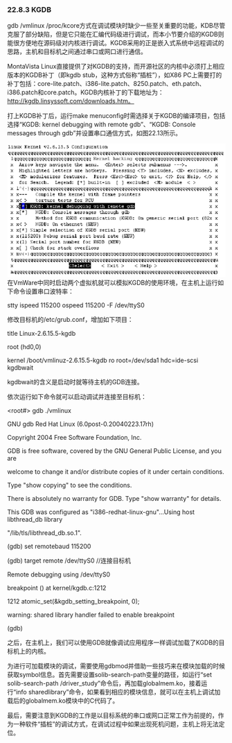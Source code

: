 ### 22.8.3 KGDB

gdb <path>/vmlinux /proc/kcore方式在调试模块时缺少一些至关重要的功能，KDB尽管克服了部分缺陷，但是它只能在汇编代码级进行调试，而本小节要介绍的KGDB则能很方便地在源码级对内核进行调试。KGDB采用的正是嵌入式系统中远程调试的思路，主机和目标机之间通过串口或网口进行通信。

MontaVista Linux直接提供了对KGDB的支持，而开源社区的内核中必须打上相应版本的KGDB补丁（即kgdb stub，这种方式俗称“插桩”），如X86 PC上需要打的补丁包括：core-lite.patch、i386-lite.patch、8250.patch、eth.patch、i386.patch和core.patch。KGDB内核补丁的下载地址为：http://kgdb.linsyssoft.com/downloads.htm。

打上KGDB补丁后，运行make menuconfig时需选择关于KGDB的编译项目，包括选择“KGDB: kernel debugging with remote gdb”、“KGDB: Console messages through gdb”并设置串口通信方式，如图22.13所示。

![P613_53222.jpg](../images/P613_53222.jpg)
在VmWare中同时启动两个虚拟机就可以模拟KGDB的使用环境，在主机上运行如下命令设置串口波特率：

stty ispeed 115200 ospeed 115200 -F /dev/ttyS0

修改目标机的/etc/grub.conf，增加如下项目：

title Linux-2.6.15.5-kgdb 
 
 root (hd0,0) 
 
 kernel /boot/vmlinuz-2.6.15.5-kgdb ro root=/dev/sda1 hdc=ide-scsi kgdbwait

kgdbwait的含义是启动时就等待主机的GDB连接。

依次运行如下命令就可以启动调试并连接至目标机：



<root#> gdb ./vmlinux 
 
 GNU gdb Red Hat Linux (6.0post-0.20040223.17rh) 
 
 Copyright 2004 Free Software Foundation, Inc. 
 
 GDB is free software, covered by the GNU General Public License, and you are 
 
 welcome to change it and/or distribute copies of it under certain conditions. 
 
 Type "show copying" to see the conditions. 
 
 There is absolutely no warranty for GDB. Type "show warranty" for details. 
 
 This GDB was configured as "i386-redhat-linux-gnu"...Using host libthread_db library 
 
 "/lib/tls/libthread_db.so.1". 
 
 (gdb) set remotebaud 115200 
 
 (gdb) target remote /dev/ttyS0 //连接目标机 
 
 Remote debugging using /dev/ttyS0 
 
 breakpoint () at kernel/kgdb.c:1212 
 
 1212 atomic_set(&kgdb_setting_breakpoint, 0); 
 
 warning: shared library handler failed to enable breakpoint 
 
 (gdb)

之后，在主机上，我们可以使用GDB就像调试应用程序一样调试加载了KGDB的目标机上的内核。

为进行可加载模块的调试，需要使用gdbmod并借助一些技巧来在模块加载的时候获取symbol信息。首先需要设置solib-search-path变量的路径，如运行“set solib-search-path /driver_study”命令后，再加载globalmem.ko，接着运行“info sharedlibrary”命令，如果看到相应的模块信息，就可以在主机上调试加载后的globalmem.ko模块中的C代码了。

最后，需要注意到KGDB的工作是以目标系统的串口或网口正常工作为前提的，作为一种软件“插桩”的调试方式，在调试过程中如果出现死机问题，主机上将无法定位。

